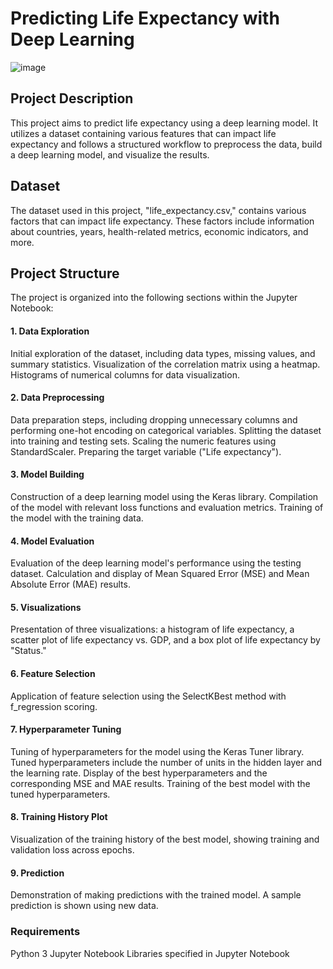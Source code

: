 # Predicting Life Expectancy with Deep Learning
![image](https://github.com/RediZypce/Deep-Learning-for-Life-Expectancy/assets/109640560/300c873f-b6ee-4237-b45b-84ecfbf49c21)

## Project Description
This project aims to predict life expectancy using a deep learning model. It utilizes a dataset containing various features that can impact life expectancy and follows a structured workflow to preprocess the data, build a deep learning model, and visualize the results. 

## Dataset
The dataset used in this project, "life_expectancy.csv," contains various factors that can impact life expectancy. These factors include information about countries, years, health-related metrics, economic indicators, and more.

## Project Structure
The project is organized into the following sections within the Jupyter Notebook:

#### 1. Data Exploration

Initial exploration of the dataset, including data types, missing values, and summary statistics.
Visualization of the correlation matrix using a heatmap.
Histograms of numerical columns for data visualization.

#### 2. Data Preprocessing

Data preparation steps, including dropping unnecessary columns and performing one-hot encoding on categorical variables.
Splitting the dataset into training and testing sets.
Scaling the numeric features using StandardScaler.
Preparing the target variable ("Life expectancy").

#### 3. Model Building

Construction of a deep learning model using the Keras library.
Compilation of the model with relevant loss functions and evaluation metrics.
Training of the model with the training data.

#### 4. Model Evaluation

Evaluation of the deep learning model's performance using the testing dataset.
Calculation and display of Mean Squared Error (MSE) and Mean Absolute Error (MAE) results.

#### 5. Visualizations

Presentation of three visualizations: a histogram of life expectancy, a scatter plot of life expectancy vs. GDP, and a box plot of life expectancy by "Status."

#### 6. Feature Selection

Application of feature selection using the SelectKBest method with f_regression scoring.

#### 7. Hyperparameter Tuning

Tuning of hyperparameters for the model using the Keras Tuner library. Tuned hyperparameters include the number of units in the hidden layer and the learning rate.
Display of the best hyperparameters and the corresponding MSE and MAE results.
Training of the best model with the tuned hyperparameters.

#### 8. Training History Plot

Visualization of the training history of the best model, showing training and validation loss across epochs.

#### 9. Prediction

Demonstration of making predictions with the trained model. A sample prediction is shown using new data.


### Requirements
Python 3
Jupyter Notebook
Libraries specified in Jupyter Notebook

